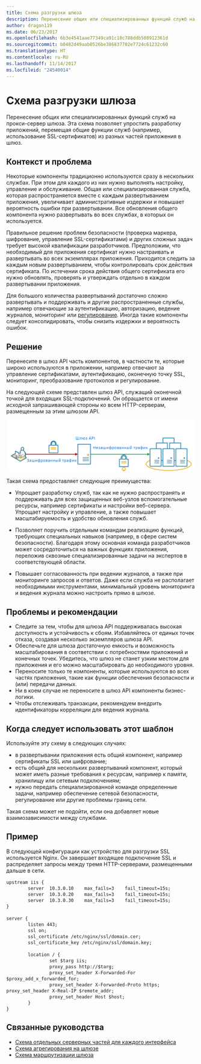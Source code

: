```yaml
---
title: Схема разгрузки шлюза
description: Перенесение общих или специализированных функций служб на прокси-сервер шлюза.
author: dragon119
ms.date: 06/23/2017
ms.openlocfilehash: 6b3e4541aae77349ca91c18c788ddb508912361d
ms.sourcegitcommit: b0482d49aab0526be386837702e7724c61232c60
ms.translationtype: HT
ms.contentlocale: ru-RU
ms.lasthandoff: 11/14/2017
ms.locfileid: "24540014"
---
```

# <a name="gateway-offloading-pattern"></a>Схема разгрузки шлюза

Перенесение общих или специализированных функций служб на прокси-сервер шлюза. Эта схема позволяет упростить разработку приложений, перемещая общие функции служб (например, использование SSL-сертификатов) из разных частей приложения в шлюз.

## <a name="context-and-problem"></a>Контекст и проблема

Некоторые компоненты традиционно используются сразу в нескольких службах. При этом для каждого из них нужно выполнять настройку, управление и обслуживание. Общая или специализированная служба, которая распространяется вместе с каждым развертыванием приложения, увеличивает административные издержки и повышает вероятность ошибки при развертывании. Все обновления общего компонента нужно развертывать во всех службах, в которых он используется.

Правильное решение проблем безопасности (проверка маркера, шифрование, управление SSL-сертификатами) и других сложных задач требует высокой квалификации разработчиков. Предположим, что необходимый для приложения сертификат нужно настраивать и развертывать во всех экземплярах приложения. Приходится следить за каждым новым развертыванием, чтобы контролировать срок действия сертификата. По истечении срока действия общего сертификата его нужно обновлять, проверять и утверждать отдельно в каждом развертывании приложения.

Для большого количества развертываний достаточно сложно развертывать и поддерживать и другие распространенные службы, например отвечающие за аутентификацию, авторизацию, ведение журналов, мониторинг или [регулирование](./throttling.md). Иногда такие компоненты следует консолидировать, чтобы снизить издержки и вероятность ошибок.

## <a name="solution"></a>Решение

Перенесите в шлюз API часть компонентов, в частности те, которые широко используются в приложении, например отвечают за управление сертификатами, аутентификацию, оконечную точку SSL, мониторинг, преобразование протоколов и регулирование. 

На следующей схеме представлен шлюз API, служащий оконечной точкой для входящих SSL-подключений. Он обращается от имени исходной запрашивающей стороны ко всем HTTP-серверам, размещенным за этим шлюзом API.

 ![](./_images/gateway-offload.png)
 
Такая схема предоставляет следующие преимущества:

- Упрощает разработку служб, так как не нужно распространять и поддерживать для всех защищенных веб-узлов вспомогательные ресурсы, например сертификаты и настройки веб-сервера. Упрощает настройку и управление, а также повышает масштабируемость и удобство обновления служб.

- Позволяет поручить отдельным командам реализацию функций, требующих специальных навыков (например, в сфере систем безопасности). Благодаря этому основная команда разработчиков может сосредоточиться на важных функциях приложения, переложив сквозные специализированные задачи на экспертов в соответствующей области.

- Повышает согласованность при ведении журналов, а также при мониторинге запросов и ответов. Даже если служба не располагает необходимыми инструментами, минимальный уровень мониторинга и ведения журнала можно настроить прямо в шлюзе.

## <a name="issues-and-considerations"></a>Проблемы и рекомендации

- Следите за тем, чтобы для шлюза API поддерживалась высокая доступность и устойчивость к сбоям. Избавляйтесь от единых точек отказа, создавая несколько экземпляров шлюза API. 
- Обеспечьте для шлюза достаточную емкость и возможность масштабирования в соответствии с потребностями приложений и конечных точек. Убедитесь, что шлюз не станет узким местом для приложения и его можно масштабировать до необходимого уровня.
- Переносите только те компоненты, которые используются во всех частях приложения, такие как функции обеспечения безопасности и (или) передачи данных.
- Ни в коем случае не переносите в шлюз API компоненты бизнес-логики. 
- Чтобы отслеживать транзакции, рекомендуем внедрить идентификаторы корреляции для ведения журнала.

## <a name="when-to-use-this-pattern"></a>Когда следует использовать этот шаблон

Используйте эту схему в следующих случаях:

- в развертывании приложения есть общий компонент, например сертификаты SSL или шифрование;
- есть общий для нескольких развертываний компонент, который может иметь разные требования к ресурсам, например к памяти, хранилищу или сетевым подключениям;
- нужно передать специализированной команде определенные задачи, например обеспечение сетевой безопасности, регулирование или другие проблемы границ сети.

Такая схема может не подойти, если она добавляет новые взаимозависимости между службами.

## <a name="example"></a>Пример

В следующей конфигурации как устройство для разгрузки SSL используется Nginx. Он завершает входящее подключение SSL и распределяет запросы между тремя HTTP-серверами, размещенными дальше в сети.

```
upstream iis {
        server  10.3.0.10    max_fails=3    fail_timeout=15s;
        server  10.3.0.20    max_fails=3    fail_timeout=15s;
        server  10.3.0.30    max_fails=3    fail_timeout=15s;
}

server {
        listen 443;
        ssl on;
        ssl_certificate /etc/nginx/ssl/domain.cer;
        ssl_certificate_key /etc/nginx/ssl/domain.key;

        location / {
                set $targ iis;
                proxy_pass http://$targ;
                proxy_set_header X-Forwarded-For $proxy_add_x_forwarded_for;
                proxy_set_header X-Forwarded-Proto https;
proxy_set_header X-Real-IP $remote_addr;
                proxy_set_header Host $host;
        }
}
```

## <a name="related-guidance"></a>Связанные руководства

- [Схема отдельных серверных частей для каждого интерфейса](./backends-for-frontends.md)
- [Схема агрегирования на шлюзе](./gateway-aggregation.md)
- [Схема маршрутизации шлюза](./gateway-routing.md)

